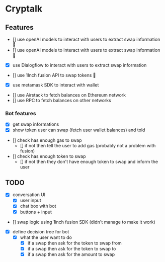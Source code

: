 # Cryptalk

## Features

- [] use openAI models to interact with users to extract swap information 🚮
- [] use openAI models to interact with users to extract swap information 🚮
- [x] use Dialogflow to interact with users to extract swap information
- [] use 1Inch fusion API to swap tokens 🤌
- [x] use metamask SDK to interact with wallet
- [] use Airstack to fetch balances on Ethereum network
- [] use RPC to fetch balances on other networks

### Bot features

- [x] get swap informations
- [x] show token user can swap (fetch user wallet balances) and told
- [] check has enough gas to swap
  - [] if not then tell the user to add gas (probably not a problem with fusion)
- [] check has enough token to swap
  - [] if not then they don't have enough token to swap and inform the user

## TODO

- [x] conversation UI
  - [x] user input
  - [x] chat box with bot
  - [x] buttons + input
- [] swap logic using 1inch fusion SDK (didn't manage to make it work)
- [x] define decision tree for bot
  - [x] what the user want to do
    - [x] if a swap then ask for the token to swap from
    - [x] if a swap then ask for the token to swap to
    - [x] if a swap then ask for the amount to swap
